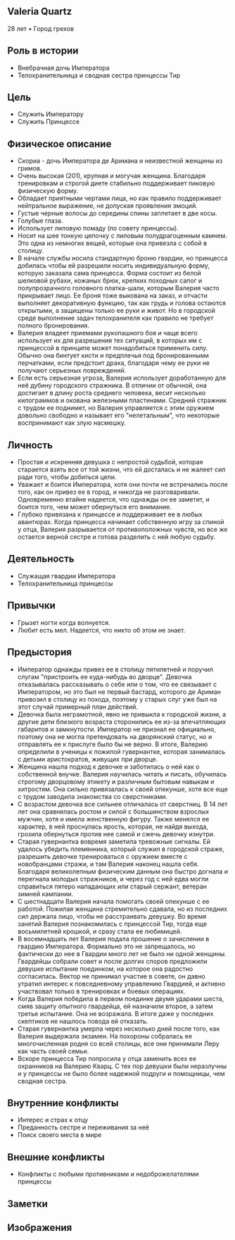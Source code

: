 ## Valeria Quartz

28 лет • Город грехов

## Роль в истории

* Внебрачная дочь Императора
* Телохранительница и сводная сестра принцессы Тир

## Цель

* Служить Императору
* Служить Принцессе

## Физическое описание

* Скориа - дочь Императора де Аримана и неизвестной женщины из гримов.
* Очень высокая (201), крупная и могучая женщина. Благодаря тренировкам и строгой диете стабильно поддерживает пиковую физическую форму.
* Обладает приятными чертами лица, но как правило поддерживает нейтральное выражение, не допуская проявления эмоций.
* Густые черные волосы до середины спины заплетает в две косы.
* Голубые глаза.
* Использует лиловую помаду (по совету принцессы).
* Носит на шее тонкую цепочку с лиловым полудрагоценным камнем. Это одна из немногих вещей, которые она привезла с собой в столицу.
* В начале службы носила стандартную броню гвардии, но принцесса добилась чтобы ей разрешили носить индивидуальную форму, которую заказала сама принцесса. Форма состоит из белой шелковой рубахи, кожаных брюк, крепких походных сапог и полупрозрачного головного платка-шали, которым Валерия часто прикрывает лицо. Ее броня тоже выкована на заказ, и отчасти выполняет декоративную функцию, так как грудь и голова остаются открытыми, а защищены только ее руки и живот. Но в городской среде выполнение задач телохранителя как правило не требует полного бронирования.
* Валерия владеет приемами рукопашного боя и чаще всего использует их для разрешения тех ситуаций, в которых им с принцессой в принципе может понадобиться применить силу. Обычно она бинтует кисти и предплечья под бронированными перчатками, если предстоит драка, благодаря чему ее руки не получают серьезных повреждений.
* Если есть серьезная угроза, Валерия использует доработанную для неё дубину городского стражника. В отличии от обычной, она достигает в длину роста среднего человека, весит несколько килограммов и окована железными пластинами. Средний стражник с трудом ее поднимет, но Валерия управляется с этим оружием довольно свободно и называет его "нелетальным", что некоторые воспринимают как злую насмешку.

## Личность

* Простая и искренняя девушка с непростой судьбой, которая старается взять все от той жизни, что ей досталась и не жалеет сил ради того, чтобы добиться цели.
* Уважает и боится Императора, хотя они почти не встречались после того, как он привез ее в город, и никогда не разговаривали. Одновременно втайне надеется, что однажды он ее заметит, и боится того, чем может обернуться его внимание.
* Глубоко привязана к принцессе и поддерживает ее в любых авантюрах. Когда принцесса начинает собственную игру за спиной у отца, Валерия разрывается от противоположных чувств, но все же остается верной сестре и готова разделить с ней любую судьбу.

## Деятельность

* Служащая гвардии Императора
* Телохранительница принцессы
## Привычки

* Грызет ногти когда волнуется.
* Любит есть мел. Надеется, что никто об этом не знает.
## Предыстория

* Император однажды привез ее в столицу пятилетней и поручил слугам "пристроить ее куда-нибудь во дворце". Девочка отказывалась рассказывать о себе или о том, что ее связывает с Императором, но это был не первый бастард, которого де Ариман привозил в столицу из похода, поэтому у старых слуг уже был на этот случай примерный план действий.
* Девочка была неграмотной, явно не привыкла к городской жизни, а другие дети близкого возраста сторонились ее из-за впечатляющих габаритов и замкнутости. Император не признал ее официально, поэтому она не могла претендовать на дворянский статус, но и отправлять ее к прислуге было бы не верно. В итоге, Валерию определили в ученицы к пожилой гувернантке, которая занималась с детьми аристократов, живущих при дворце.
* Женщина нашла подход к девочке и заботилась о ней как о собственной внучке. Валерия научилась читать и писать, обучилась строгому дворцовому этикету и различным бытовым навыкам и хитростям. Она сильно привязалась к своей опекунше, хотя все еще с трудом заводила знакомства со сверстниками.
* С возрастом девочка все сильнее отличалась от сверстниц. В 14 лет лет она сравнялась ростом и силой с большинством взрослых мужчин, хотя и имела женственную фигуру. Также менялся ее характер, в ней проснулась ярость, которая, не найдя выхода, грозила обернуться против нее самой и сжечь девочку изнутри.
* Старая гувернантка вовремя заметила тревожные сигналы. Ей удалось убедить племянника, который служил в городской страже, разрешить девочке тренироваться с оружием вместе с новобранцами стражи, и там Валерия наконец нашла себя. Благодаря великолепным физическим данным она быстро догнала и перегнала молодых стражников, и через год с ней едва могли справиться пятеро нападающих или старый сержант, ветеран зимней кампании.
* С шестнадцати Валерия начала помогать своей опекунше с ее работой. Пожилая женщина стремительно сдавала, но из последних сил держала лицо, чтобы не расстраивать девушку. Во время занятий Валерия познакомилась с принцессой Тир, тогда еще восьмилетней крошкой, и сразу стала ее любимицей.
* В восемнадцать лет Валерия подала прошение о зачислении в гвардию Императора. Формально это не запрещалось, но фактически до нее в Гвардии много лет не было ни одной женщины. Гвардейцы собрали совет и после долгих споров предложили девушке испытание поединком, на которое она радостно согласилась. Вектор не принимал участие в совете, он давно утратил интерес к повседневному управлению Гвардией, и активно участвовал только в тренировках и боевых операциях.
* Когда Валерия победила в первом поединке двумя ударами шеста, смяв защиту опытного гвардейца, ей назначили второе, а затем третье испытание. Она не возражала. В итоге даже у последних скептиков не нашлось повода ей отказать.
* Старая гувернантка умерла через несколько дней после того, как Валерия выдержала экзамен. На похороны собралась ее многочисленная родня со всей столицы, все они принимали Леру как часть своей семьи.
* Вскоре принцесса Тир попросила у отца заменить всех ее охранников на Валерию Кварц. С тех пор девушки были неразлучны и у принцессы не было более надежной подруги и помощницы, чем сводная сестра.

## Внутренние конфликты

* Интерес и страх к отцу
* Преданность сестре и переживания за неё
* Поиск своего места в мире

## Внешние конфликты

* Конфликты с любыми противниками и недоброжелателями принцессы

## Заметки


## Изображения